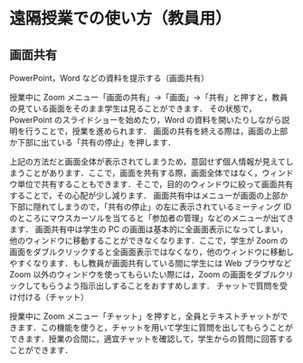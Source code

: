# 遠隔授業での使い方（教員用）

## 画面共有
PowerPoint，Word などの資料を提示する（画面共有）

授業中に Zoom メニュー「画面の共有」→「画面」→「共有」と押すと，教員の見ている画面をそのまま学生は見ることができます．
その状態で，PowerPoint のスライドショーを始めたり，Word の資料を開いたりしながら説明を行うことで，授業を進められます．
画面の共有を終える際は，画面の上部か下部に出ている「共有の停止」を押します．

上記の方法だと画面全体が表示されてしまうため，意図せず個人情報が見えてしまうことがあります．ここで，画面を共有する際，画面全体ではなく，ウィンドウ単位で共有することもできます．そこで，目的のウィンドウに絞って画面共有することで，その心配が少し減ります．
画面共有中はメニューが画面の上部か下部に隠れてしまうので，「共有の停止」の左に表示されているミーティング ID のところにマウスカーソルを当てると「参加者の管理」などのメニューが出てきます．
画面共有中は学生の PC の画面は基本的に全画面表示になってしまい，他のウィンドウに移動することができなくなります．ここで，学生が Zoom の画面をダブルクリックすると全画面表示ではなくなり，他のウィンドウに移動しやすくなります．もし教員が画面共有している間に学生には Web ブラウザなど Zoom 以外のウィンドウを使ってもらいたい際には，Zoom の画面をダブルクリックしてもらうよう指示出しすることをおすすめします．
チャットで質問を受け付ける（チャット）

授業中に Zoom メニュー「チャット」を押すと，全員とテキストチャットができます．この機能を使うと，チャットを用いて学生に質問を出してもらうことができます．授業の合間に，適宜チャットを確認して，学生からの質問に回答することができます．
